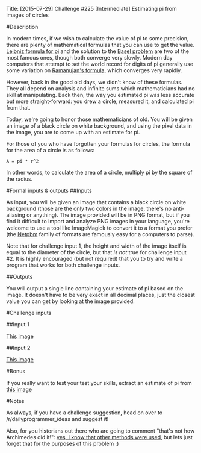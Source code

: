 Title: [2015-07-29] Challenge #225 [Intermediate] Estimating pi from images of circles

#Description

In modern times, if we wish to calculate the value of pi to some precision, there are plenty of mathematical formulas that you can use to get the value. [Leibniz formula for pi](https://en.wikipedia.org/wiki/Leibniz_formula_for_%CF%80) and the solution to the [Basel problem](https://en.wikipedia.org/wiki/Basel_problem) are two of the most famous ones, though both converge very slowly. Modern day computers that attempt to set the world record for digits of pi generally use some variation on [Ramanujan's formula](https://en.wikipedia.org/wiki/Approximations_of_%CF%80#20th_century), which converges very rapidly. 

However, back in the good old days, we didn't know of these formulas. They all depend on analysis and infinite sums which mathematicians had no skill at manipulating. Back then, the way you estimated pi was less accurate but more straight-forward: you drew a circle, measured it, and calculated pi from that. 

Today, we're going to honor those mathematicians of old. You will be given an image of a black circle on white background, and using the pixel data in the image, you are to come up with an estimate for pi.

For those of you who have forgotten your formulas for circles, the formula for the area of a circle is as follows: 

    A = pi * r^2

In other words, to calculate the area of a circle, multiply pi by the square of the radius.

#Formal inputs &amp; outputs
##Inputs

As input, you will be given an image that contains a black circle on white background (those are the only two colors in the image, there's no anti-aliasing or anything). The image provided will be in PNG format, but if you find it difficult to import and analyze PNG images in your language, you're welcome to use a tool like ImageMagick to convert it to a format you prefer (the [Netpbm](https://en.wikipedia.org/wiki/Netpbm) family of formats are famously easy for a computers to parse). 

Note that for challenge input 1, the height and width of the image itself is equal to the diameter of the circle, but that *is not* true for challenge input #2. It is highly encouraged (but not required) that you to try and write a program that works for both challenge inputs. 

##Outputs

You will output a single line containing your estimate of pi based on the image. It doesn't have to be very exact in all decimal places, just the closest value you can get by looking at the image provided.

#Challenge inputs

##Input 1

[This image](http://i.imgur.com/5GScbUe.png)

##Input 2

[This image](http://i.imgur.com/dRko2KH.png)

#Bonus

If you really want to test your test your skills, extract an estimate of pi from [this image](http://i.imgur.com/Cp0hxTh.png)

#Notes

As always, if you have a challenge suggestion, head on over to /r/dailyprogrammer_ideas and suggest it! 

Also, for you historians out there who are going to comment "that's not how Archimedes did it!": [yes, I know that other methods were used](https://en.wikipedia.org/wiki/Pi#Polygon_approximation_era), but lets just forget that for the purposes of this problem :)

